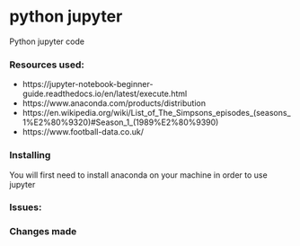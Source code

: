# python jupyter
Python jupyter code


<h3>Resources used:</h3>
<ul>
<li>https://jupyter-notebook-beginner-guide.readthedocs.io/en/latest/execute.html</li>
<li>https://www.anaconda.com/products/distribution</li>
<li>https://en.wikipedia.org/wiki/List_of_The_Simpsons_episodes_(seasons_1%E2%80%9320)#Season_1_(1989%E2%80%9390)</li>
<li>https://www.football-data.co.uk/</li>
</ul>

<h3>Installing</h3>
You will first need to install anaconda on your machine in order to use jupyter

<h3>Issues:</h3>


<h3>Changes made</h3>

